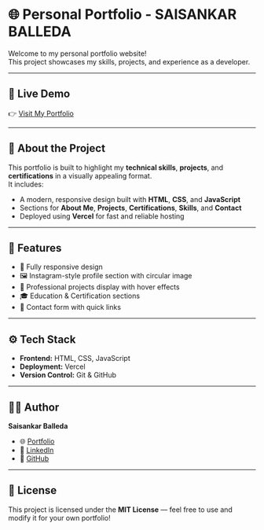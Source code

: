 # 🌐 Personal Portfolio - SAISANKAR BALLEDA

Welcome to my personal portfolio website!  
This project showcases my skills, projects, and experience as a developer.

---




## 🚀 Live Demo
👉 [Visit My Portfolio](https://portfolio-vocs.vercel.app/)

---

## 🧾 About the Project
This portfolio is built to highlight my **technical skills**, **projects**, and **certifications** in a visually appealing format.  
It includes:
- A modern, responsive design built with **HTML**, **CSS**, and **JavaScript**
- Sections for **About Me**, **Projects**, **Certifications**, **Skills**, and **Contact**
- Deployed using **Vercel** for fast and reliable hosting



---

## 🧠 Features
- 📱 Fully responsive design  
- 🖼️ Instagram-style profile section with circular image  
- 💼 Professional projects display with hover effects  
- 🎓 Education & Certification sections  
- 📧 Contact form with quick links  

---



## ⚙️ Tech Stack
- **Frontend:** HTML, CSS, JavaScript  
- **Deployment:** Vercel  
- **Version Control:** Git & GitHub  

---





## 🧑‍🎓 Author
**Saisankar Balleda**
- 🌐 [Portfolio](https://portfolio-vocs.vercel.app/)  
- 💼 [LinkedIn](https://www.linkedin.com/in/saisankar-balleda)  
- 🐙 [GitHub](https://github.com/Saisankar62)

---

## 📜 License
This project is licensed under the **MIT License** — feel free to use and modify it for your own portfolio!

